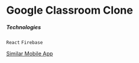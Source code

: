 # Google Classroom Clone

##### Technologies

`React` `Firebase`

[Similar Mobile App](https://github.com/A7abhilash/google-classroom-clone-app)
